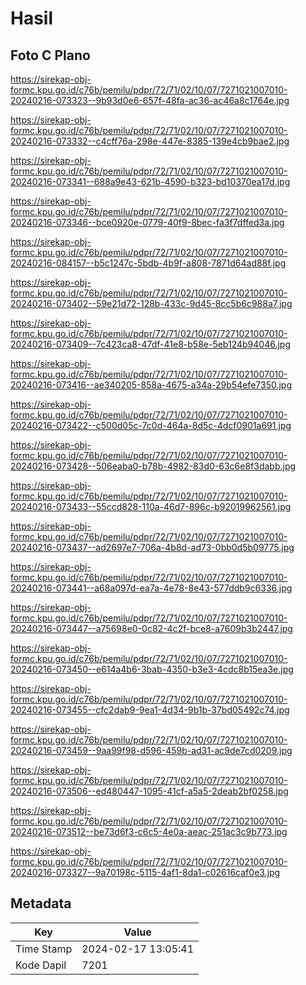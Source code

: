 # Hasil

## Foto C Plano

https://sirekap-obj-formc.kpu.go.id/c76b/pemilu/pdpr/72/71/02/10/07/7271021007010-20240216-073323--9b93d0e6-657f-48fa-ac36-ac46a8c1764e.jpg

https://sirekap-obj-formc.kpu.go.id/c76b/pemilu/pdpr/72/71/02/10/07/7271021007010-20240216-073332--c4cff76a-298e-447e-8385-139e4cb9bae2.jpg

https://sirekap-obj-formc.kpu.go.id/c76b/pemilu/pdpr/72/71/02/10/07/7271021007010-20240216-073341--688a9e43-621b-4590-b323-bd10370ea17d.jpg

https://sirekap-obj-formc.kpu.go.id/c76b/pemilu/pdpr/72/71/02/10/07/7271021007010-20240216-073346--bce0920e-0779-40f9-8bec-fa3f7dffed3a.jpg

https://sirekap-obj-formc.kpu.go.id/c76b/pemilu/pdpr/72/71/02/10/07/7271021007010-20240216-084157--b5c1247c-5bdb-4b9f-a808-7871d64ad88f.jpg

https://sirekap-obj-formc.kpu.go.id/c76b/pemilu/pdpr/72/71/02/10/07/7271021007010-20240216-073402--59e21d72-128b-433c-9d45-8cc5b6c988a7.jpg

https://sirekap-obj-formc.kpu.go.id/c76b/pemilu/pdpr/72/71/02/10/07/7271021007010-20240216-073409--7c423ca8-47df-41e8-b58e-5eb124b94046.jpg

https://sirekap-obj-formc.kpu.go.id/c76b/pemilu/pdpr/72/71/02/10/07/7271021007010-20240216-073416--ae340205-858a-4675-a34a-29b54efe7350.jpg

https://sirekap-obj-formc.kpu.go.id/c76b/pemilu/pdpr/72/71/02/10/07/7271021007010-20240216-073422--c500d05c-7c0d-464a-8d5c-4dcf0901a691.jpg

https://sirekap-obj-formc.kpu.go.id/c76b/pemilu/pdpr/72/71/02/10/07/7271021007010-20240216-073428--506eaba0-b78b-4982-83d0-63c6e8f3dabb.jpg

https://sirekap-obj-formc.kpu.go.id/c76b/pemilu/pdpr/72/71/02/10/07/7271021007010-20240216-073433--55ccd828-110a-46d7-896c-b92019962561.jpg

https://sirekap-obj-formc.kpu.go.id/c76b/pemilu/pdpr/72/71/02/10/07/7271021007010-20240216-073437--ad2697e7-706a-4b8d-ad73-0bb0d5b09775.jpg

https://sirekap-obj-formc.kpu.go.id/c76b/pemilu/pdpr/72/71/02/10/07/7271021007010-20240216-073441--a68a097d-ea7a-4e78-8e43-577ddb9c6336.jpg

https://sirekap-obj-formc.kpu.go.id/c76b/pemilu/pdpr/72/71/02/10/07/7271021007010-20240216-073447--a75698e0-0c82-4c2f-bce8-a7609b3b2447.jpg

https://sirekap-obj-formc.kpu.go.id/c76b/pemilu/pdpr/72/71/02/10/07/7271021007010-20240216-073450--e614a4b6-3bab-4350-b3e3-4cdc8b15ea3e.jpg

https://sirekap-obj-formc.kpu.go.id/c76b/pemilu/pdpr/72/71/02/10/07/7271021007010-20240216-073455--cfc2dab9-9ea1-4d34-9b1b-37bd05492c74.jpg

https://sirekap-obj-formc.kpu.go.id/c76b/pemilu/pdpr/72/71/02/10/07/7271021007010-20240216-073459--9aa99f98-d596-459b-ad31-ac9de7cd0209.jpg

https://sirekap-obj-formc.kpu.go.id/c76b/pemilu/pdpr/72/71/02/10/07/7271021007010-20240216-073506--ed480447-1095-41cf-a5a5-2deab2bf0258.jpg

https://sirekap-obj-formc.kpu.go.id/c76b/pemilu/pdpr/72/71/02/10/07/7271021007010-20240216-073512--be73d6f3-c6c5-4e0a-aeac-251ac3c9b773.jpg

https://sirekap-obj-formc.kpu.go.id/c76b/pemilu/pdpr/72/71/02/10/07/7271021007010-20240216-073327--9a70198c-5115-4af1-8da1-c02616caf0e3.jpg


## Metadata

| Key        | Value               |
| ---------- | ------------------- |
| Time Stamp | 2024-02-17 13:05:41 |
| Kode Dapil | 7201                |



